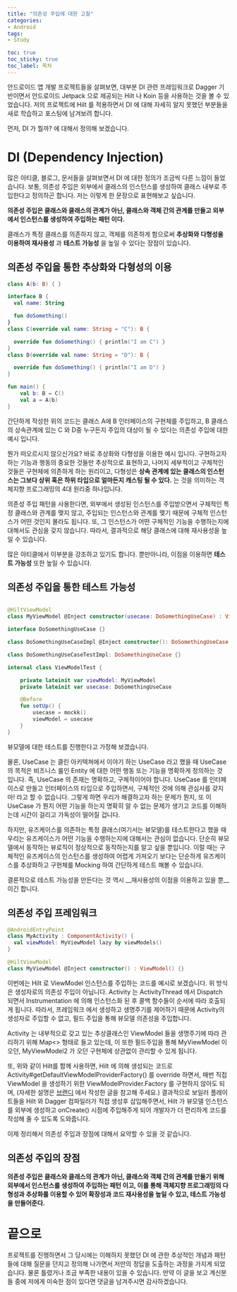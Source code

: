 ```yaml
---
title: "의존성 주입에 대한 고찰"
categories:
- Android
tags:
- Study

toc: true
toc_sticky: true
toc_label: 목차
---
```


안드로이드 앱 개발 프로젝트들을 살펴보면, 대부분 DI 관련 프레임워크로 Dagger 기반이면서 안드로이드 Jetpack 으로 제공되는 Hilt 나 Koin 등을 사용하는 것을 볼 수 있었습니다. 저의 프로젝트에 Hilt 를 적용하면서 DI 에 대해 자세히 알지 못했던 부분들을 새로 학습하고 포스팅에 남겨보려 합니다.

먼저, DI 가 뭘까? 에 대해서 정의해 보겠습니다. 

# DI (Dependency Injection)

많은 아티클, 블로그, 문서들을 살펴보면서 DI 에 대한 정의가 조금씩 다른 느낌이 들었습니다. 보통, 의존성 주입은 외부에서 클래스의 인스턴스를 생성하여 클래스 내부로 주입한다고 정의하곤 합니다. 저는 이렇게 한 문장으로 표현해보고 싶습니다.

__의존성 주입은 클래스와 클래스의 관계가 아닌, 클래스와 객체 간의 관계를 만들고 외부에서 인스턴스를 생성하여 주입하는 패턴 이다.__

클래스가 특정 클래스를 의존하지 않고, 객체를 의존하게 함으로써 __추상화와 다형성을 이용하여 재사용성__ 과 __테스트 가능성__ 을 높일 수 있다는 장점이 있습니다.

## 의존성 주입을 통한 추상화와 다형성의 이용

```kotlin
class A(b: B) { }

interface B { 
  val name: String

  fun doSomething()
}
class C(override val name: String = "C"): B {

  override fun doSomething() { println("I am C") }
}
class D(override val name: String = "D"): B {

  override fun doSomething() { println("I am D") }
}

fun main() {
    val b: B = C()
    val a = A(b)
}
```

간단하게 작성한 위의 코드는 클래스 A에 B 인터페이스의 구현체를 주입하고, B 클래스의 상속관계에 있는 C 와 D중 누구든지 주입의 대상이 될 수 있다는 의존성 주입에 대한 예시 입니다. 

뭔가 떠오르시지 않으신가요? 바로 추상화와 다형성을 이용한 예시 입니다. 구현하고자 하는 기능과 행동의 중요한 것들만 추상적으로 표현하고, 나머지 세부적이고 구체적인 것들은 구현체에 의존하게 하는 원리이고, 다형성은 __상속 관계에 있는 클래스의 인스턴스는 그보다 상위 혹은 하위 타입으로 얼마든지 캐스팅 될 수 있다.__ 는 것을 의미하는 객체지향 프로그래밍의 4대 원리중 하나입니다.

의존성 주입 패턴을 사용한다면, 외부에서 생성된 인스턴스를 주입받으면서 구체적인 특정 클래스와 관계를 맺지 않고, 주입되는 인스턴스와 관계를 맺기 때문에 구체적 인스턴스가 어떤 것인지 몰라도 됩니다. 또, 그 인스턴스가 어떤 구체적인 기능을 수행하는지에 대해서도 관심을 갖지 않습니다. 따라서, 결과적으로 해당 클래스에 대해 재사용성을 높일 수 있습니다.

많은 아티클에서 이부분을 강조하고 있기도 합니다. 뿐만아니라, 이점을 이용하면 __테스트 가능성__ 또한 높일 수 있습니다.

## 의존성 주입을 통한 테스트 가능성

```kotlin

@HiltViewModel
class MyViewModel @Inject constructor(usecase: DoSomethingUseCase) : ViewModel() {}

interface DoSomethingUseCase {}

class DoSomethingUseCaseImpl @Inject constructor(): DoSomethingUseCase {}

class DoSomethingUseCaseTestImpl: DoSomethingUseCase {}

internal class ViewModelTest {

    private lateinit var viewModel: MyViewModel
    private lateinit var usecase: DoSomethingUseCase

    @Before
    fun setUp() {
        usecase = mockk()
        viewModel = usecase
    }
}
```

뷰모델에 대한 테스트를 진행한다고 가정해 보겠습니다. 

물론, UseCase 는 클린 아키텍쳐에서 이야기 하는 UseCase 라고 했을 때 UseCase 의 목적은 비즈니스 룰인 Entity 에 대한 어떤 행동 또는 기능을 명확하게 정의하는 것 입니다. 즉, UseCase 의 존재는 명확하고, 구체적이어야 합니다. UseCase 를 인터페이스로 만들고 인터페이스의 타입으로 주입하면서, 구체적인 것에 의해 관심사를 갖지 마! 라고 할 수 없습니다. 그렇게 하면 우리가 해결하고자 하는 문제가 뭔지, 또 이 UseCase 가 뭔지 어떤 기능을 하는지 명확히 알 수 없는 문제가 생기고 코드를 이해하는데 시간이 걸리고 가독성이 떨어질 겁니다.

하지만, 유즈케이스를 의존하는 특정 클래스(여기서는 뷰모델)를 테스트한다고 했을 때 우리는 유즈케이스가 어떤 기능을 수행하는지에 대해서는 관심이 없습니다. 단순히 뷰모델에서 동작하는 뷰로직이 정상적으로 동작하는지를 알고 싶을 뿐입니다. 이럴 때는 구체적인 유즈케이스의 인스턴스를 생성하여 어렵게 가져오기 보다는 단순하게 유즈케이스를 추상화하고 구현체를 Mocking 하여 간단하게 테스트 해볼 수 있습니다.

결론적으로 테스트 가능성을 만든다는 것 역시 __재사용성의 이점을 이용하고 있을 뿐__이긴 합니다.

## 의존성 주입 프레임워크

```kotlin
@AndroidEntryPoint
class MyActivity : ComponentActivity() {
  val viewModel: MyViewModel lazy by viewModels()
}

@HiltViewModel
class MyViewModel @Inject constructor() : ViewModel() {}
```

이번에는 Hilt 로 ViewModel 인스턴스를 주입하는 코드를 예시로 보겠습니다. 위 방식은 생성자로의 의존성 주입이 아닙니다. Activity 는 ActivityThread 에서 Dispatch 되면서 Instrumentation 에 의해 인스턴스화 된 후 콜백 함수들이 순서에 따라 호출되게 됩니다. 따라서, 프레임워크 에서 생성하고 생명주기를 제어하기 때문에 Activity의 생성자로 주입할 수 없고, 필드 주입을 통해 뷰모델 의존성을 주입합니다.

Activity 는 내부적으로 갖고 있는 추상클래스인 ViewModel 들을 생명주기에 따라 관리하기 위해 Map<> 형태로 들고 있는데, 이 또한 필드주입을 통해 MyViewModel 이 오던, MyViewModel2 가 오던 구현체에 상관없이 관리할 수 있게 됩니다.

또, 위와 같이 Hilt를 함께 사용하면, Hilt 에 의해 생성되는 코드로 Activity#getDefaultViewModelProviderFactory() 를 override 하면서, 매번 직접 ViewModel 을 생성하기 위한 ViewModelProvider.Factory 를 구현하지 않아도 되며, (자세한 설명은 [브랜디](https://labs.brandi.co.kr//2021/04/27/kimdy3.html) 에서 작성한 글을 참고해 주세요.) 결과적으로 보일러 플레이트들을 Hilt 와 Dagger 컴파일러가 직접 생성후 삽입해주면서, Hilt 가 뷰모델 인스턴스를 외부에 생성하고 onCreate() 시점에 주입해주게 되어 개발자가 더 편리하게 코드를 작성해 줄 수 있도록 도와줍니다. 

이제 정리해서 의존성 주입과 장점에 대해서 요약할 수 있을 것 같습니다.

## 의존성 주입의 장점

__의존성 주입은 클래스와 클래스의 관계가 아닌, 클래스와 객체 간의 관계를 만들기 위해 외부에서 인스턴스를 생성하여 주입하는 패턴 이고, 이를 통해 객체지향 프로그래밍의 다형성과 추상화를 이용할 수 있어 확장성과 코드 재사용성을 높일 수 있고, 테스트 가능성을 만들어준다.__

# 끝으로

프로젝트를 진행하면서 그 당시에는 이해하지 못했던 DI 에 관한 추상적인 개념과 패턴들에 대해 질문을 던지고 정의해 나가면서 저만의 정답을 도출하는 과정을 가지게 되었습니다. 물론 틀렸거나 조금 부족한 내용이 있을 수 있습니다. 만약 이 글을 보고 계신분들 중에 저에게 미숙한 점이 있다면 댓글을 남겨주시면 감사하겠습니다.